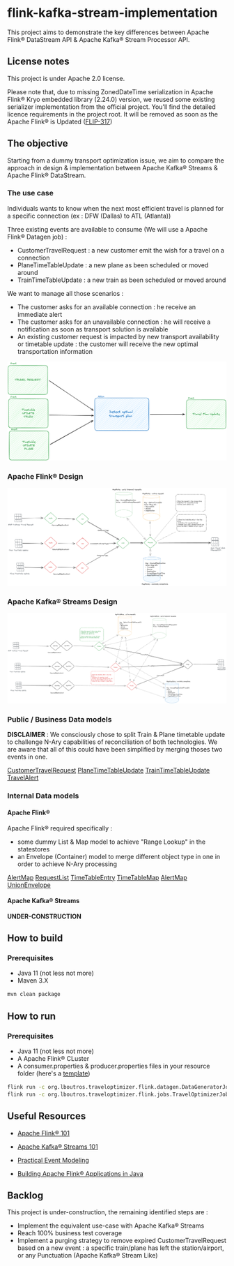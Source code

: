 # flink-kafka-stream-implementation

This project aims to demonstrate the key differences between Apache Flink® DataStream API & Apache Kafka® Stream
Processor API.

## License notes

This project is under Apache 2.0 license.

Please note that, due to missing ZonedDateTime serialization in Apache Flink® Kryo embedded library (2.24.0) version, we
reused
some existing serializer implementation from
the official project.
You'll find the detailed licence requirements in the project root. It will be removed as soon as the Apache Flink® is
Updated ([FLIP-317](https://cwiki.apache.org/confluence/display/FLINK/FLIP-317%3A+Upgrade+Kryo+from+2.24.0+to+5.5.0))

## The objective

Starting from a dummy transport optimization issue, we aim to compare the approach in design & implementation between
Apache Kafka® Streams & Apache Flink® DataStream.

### The use case

Individuals wants to know when the next most efficient travel is planned for a specific connection (ex : DFW (Dallas) to
ATL (Atlanta))

Three existing events are available to consume (We will use a Apache Flink® Datagen job) :

- CustomerTravelRequest : a new customer emit the wish for a travel on a connection
- PlaneTimeTableUpdate : a new plane as been scheduled or moved around
- TrainTimeTableUpdate : a new train as been scheduled or moved around

We want to manage all those scenarios :

- The customer asks for an available connection : he receive an immediate alert
- The customer asks for an unavailable connection : he will receive a notification as soon as transport solution is
  available
- An existing customer request is impacted by new transport availability or timetable update : the customer will receive
  the new optimal transportation information

![Conceptual Use Case](images/concept.png)

### Apache Flink® Design

![](images/flinkDesign.png)

### Apache Kafka® Streams Design

![](images/kafkaDesign.png)

### Public / Business Data models

**DISCLAIMER** :
We consciously chose to split Train & Plane timetable update to challenge N-Ary capabilities of reconciliation of both
technologies.
We are aware that all of this could have been simplified by merging thoses two events in one.

[CustomerTravelRequest](models/src/main/java/org/lboutros/traveloptimizer/model/CustomerTravelRequest.java)
[PlaneTimeTableUpdate](models/src/main/java/org/lboutros/traveloptimizer/model/PlaneTimeTableUpdate.java)
[TrainTimeTableUpdate](models/src/main/java/org/lboutros/traveloptimizer/model/TrainTimeTableUpdate.java)
[TravelAlert](models/src/main/java/org/lboutros/traveloptimizer/model/TravelAlert.java)

### Internal Data models

#### Apache Flink®

Apache Flink® required specifically :

- some dummy List & Map model to achieve "Range Lookup" in the statestores
- an Envelope (Container) model to merge different object type in one in order to achieve N-Ary processing

[AlertMap](flink/src/main/java/org/lboutros/traveloptimizer/flink/jobs/internalmodels/AlertMap.java)
[RequestList](flink/src/main/java/org/lboutros/traveloptimizer/flink/jobs/internalmodels/RequestList.java)
[TimeTableEntry](flink/src/main/java/org/lboutros/traveloptimizer/flink/jobs/internalmodels/TimeTableEntry.java)
[TimeTableMap](flink/src/main/java/org/lboutros/traveloptimizer/flink/jobs/internalmodels/TimeTableMap.java)
[AlertMap](flink/src/main/java/org/lboutros/traveloptimizer/flink/jobs/internalmodels/AlertMap.java)
[UnionEnvelope](flink/src/main/java/org/lboutros/traveloptimizer/flink/jobs/internalmodels/UnionEnvelope.java)

#### Apache Kafka® Streams

**UNDER-CONSTRUCTION**

## How to build

### Prerequisites

- Java 11 (not less not more)
- Maven 3.X

```bash
mvn clean package
```

## How to run

### Prerequisites

- Java 11 (not less not more)
- A Apache Flink® CLuster
- A consumer.properties & producer.properties files in your resource folder (here's
  a [template](flink/src/main/resources/template.properties))

```bash
flink run -c org.lboutros.traveloptimizer.flink.datagen.DataGeneratorJob target/flink-1.0-SNAPSHOT.jar
flink run -c org.lboutros.traveloptimizer.flink.jobs.TravelOptimizerJob target/flink-1.0-SNAPSHOT.jar
```

## Useful Resources

- [Apache Flink® 101](https://developer.confluent.io/courses/apache-flink/intro/)

- [Apache Kafka® Streams 101](https://developer.confluent.io/courses/kafka-streams/get-started/)

- [Practical Event Modeling](https://developer.confluent.io/courses/event-modeling/intro/)

- [Building Apache Flink® Applications in Java](https://developer.confluent.io/courses/flink-java/overview/#building-apache-flink-applications-in-java)

## Backlog

This project is under-construction, the remaining identified steps are :

- Implement the equivalent use-case with Apache Kafka® Streams
- Reach 100% business test coverage
- Implement a purging strategy to remove expired CustomerTravelRequest based on a new event : a specific train/plane has
  left the station/airport, or any Punctuation (Apache Kafka® Stream Like)